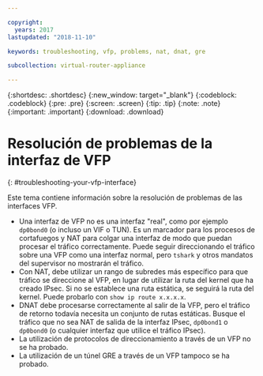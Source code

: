 ```yaml
---

copyright:
  years: 2017
lastupdated: "2018-11-10"

keywords: troubleshooting, vfp, problems, nat, dnat, gre

subcollection: virtual-router-appliance

---
```


{:shortdesc: .shortdesc}
{:new_window: target="_blank"}
{:codeblock: .codeblock}
{:pre: .pre}
{:screen: .screen}
{:tip: .tip}
{:note: .note}
{:important: .important}
{:download: .download}

# Resolución de problemas de la interfaz de VFP
{: #troubleshooting-your-vfp-interface}

Este tema contiene información sobre la resolución de problemas de las interfaces VFP.

* Una interfaz de VFP no es una interfaz "real", como por ejemplo `dp0bond0` (o incluso un VIF o TUN). Es un marcador para los procesos de cortafuegos y NAT para colgar una interfaz de modo que puedan procesar el tráfico correctamente. Puede seguir direccionando el tráfico sobre una VFP como una interfaz normal, pero `tshark` y otros mandatos del supervisor no mostrarán el tráfico.
* Con NAT, debe utilizar un rango de subredes más específico para que tráfico se direccione al VFP, en lugar de utilizar la ruta del kernel que ha creado IPsec. Si no se establece una ruta estática, se seguirá la ruta del kernel. Puede probarlo con `show ip route x.x.x.x`.
* DNAT debe procesarse correctamente al salir de la VFP, pero el tráfico de retorno todavía necesita un conjunto de rutas estáticas. Busque el tráfico que no sea NAT de salida de la interfaz IPsec, `dp0bond1` o `dp0bond0` (o cualquier interfaz que utilice el tráfico IPsec).
* La utilización de protocolos de direccionamiento a través de un VFP no se ha probado.
* La utilización de un túnel GRE a través de un VFP tampoco se ha probado.
